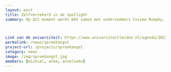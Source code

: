 ```yaml
---
layout: post
title: Zelfverzekerd in de spotlight
summary: Op dit moment werkt KAS samen met onderzoekers Cosima Nimphy, Wilma Wentholt en Bernet Elzinga van de afdeling Klinische Psychologie van de Universiteit Leiden. Tijdens het evenement ‘Zelfverzekerd in de spotlight’ in de BplusC bibliotheek in Leiden spreken de onderzoekers Cosima en Wilma over spanning bij het presenteren en presteren in sociale setting. Deze interactieve presentatie is bedoeld voor kinderen van 8 t/m 13 jaar en hun ouder(s), en zal gaan over de reden dat we bij sociaal presteren spanning ervaren en op welke manier je ermee om kan gaan. Het gratis evenement wordt tweemaal georganiseerd en vindt plaats op woensdag 4 oktober 15:00-16:00 en zaterdag 14 oktober 13:00-14:00 uur in de BplusC bibliotheek aan de Nieuwstraat 4 te Leiden. Klik hier om je aan te melden!

 

Link van de universiteit: https://www.universiteitleiden.nl/agenda/2023/10/spotlight  <a href="/projects/isa"> Lees verder </a>
permalink: /news/spreekangst
project-url: /projects/spreekangst
category: news
image: /img/spreekangst.jpg
members: [michiel, anke, annelieke]
---
```

